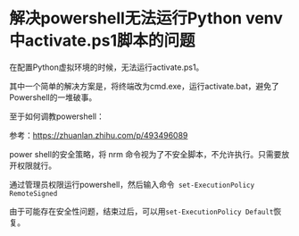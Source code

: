# 解决powershell无法运行Python venv中activate.ps1脚本的问题

在配置Python虚拟环境的时候，无法运行activate.ps1。

其中一个简单的解决方案是，将终端改为cmd.exe，运行activate.bat，避免了Powershell的一堆破事。

至于如何调教powershell：

参考：https://zhuanlan.zhihu.com/p/493496089

power shell的安全策略，将 nrm 命令视为了不安全脚本，不允许执行。只需要放开权限就行。

通过管理员权限运行powershell，然后输入命令` set-ExecutionPolicy RemoteSigned`

由于可能存在安全性问题，结束过后，可以用`set-ExecutionPolicy Default`恢复。
